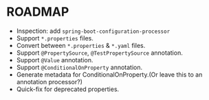 # ROADMAP

- Inspection: add `spring-boot-configuration-processor`
- Support `*.properties` files.
- Convert between `*.properties` & `*.yaml` files.
- Support `@PropertySource`, `@TestPropertySource` annotation.
- Support `@Value` annotation.
- Support `@ConditionalOnProperty` annotation.
- Generate metadata for ConditionalOnProperty.(Or leave this to an annotation processor?)
- Quick-fix for deprecated properties.